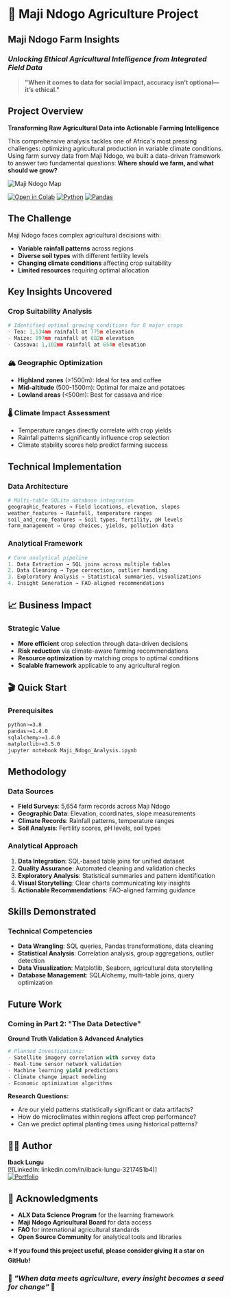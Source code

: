 # 🌾 Maji Ndogo Agriculture Project

## Maji Ndogo Farm Insights  
### *Unlocking Ethical Agricultural Intelligence from Integrated Field Data*

> **"When it comes to data for social impact, accuracy isn’t optional—it’s ethical."**


## Project Overview
**Transforming Raw Agricultural Data into Actionable Farming Intelligence**

This comprehensive analysis tackles one of Africa's most pressing challenges: optimizing agricultural production in variable climate conditions. Using farm survey data from Maji Ndogo, we built a data-driven framework to answer two fundamental questions: **Where should we farm, and what should we grow?**

![Maji Ndogo Map](images/ma)

[![Open in Colab](https://colab.research.google.com/assets/colab-badge.svg)](your_colab_link_here)
[![Python](https://img.shields.io/badge/Python-3.8%2B-blue)](https://python.org)
[![Pandas](https://img.shields.io/badge/Pandas-Data%20Analysis-orange)](https://pandas.pydata.org)

## The Challenge
Maji Ndogo faces complex agricultural decisions with:
- **Variable rainfall patterns** across regions
- **Diverse soil types** with different fertility levels  
- **Changing climate conditions** affecting crop suitability
- **Limited resources** requiring optimal allocation

## Key Insights Uncovered
### Crop Suitability Analysis
```python
# Identified optimal growing conditions for 8 major crops
- Tea: 1,534mm rainfall at 775m elevation
- Maize: 897mm rainfall at 682m elevation  
- Cassava: 1,102mm rainfall at 654m elevation
```

### 🏔️ Geographic Optimization
- **Highland zones** (>1500m): Ideal for tea and coffee
- **Mid-altitude** (500-1500m): Optimal for maize and potatoes
- **Lowland areas** (<500m): Best for cassava and rice

### 🌡️ Climate Impact Assessment
- Temperature ranges directly correlate with crop yields
- Rainfall patterns significantly influence crop selection
- Climate stability scores help predict farming success

## Technical Implementation
### Data Architecture
```python
# Multi-table SQLite database integration
geographic_features → Field locations, elevation, slopes
weather_features → Rainfall, temperature ranges  
soil_and_crop_features → Soil types, fertility, pH levels
farm_management → Crop choices, yields, pollution data
```

### Analytical Framework
```python
# Core analytical pipeline
1. Data Extraction → SQL joins across multiple tables
2. Data Cleaning → Type correction, outlier handling
3. Exploratory Analysis → Statistical summaries, visualizations  
4. Insight Generation → FAO-aligned recommendations
```

## 📈 Business Impact
### Strategic Value
- **More efficient** crop selection through data-driven decisions
- **Risk reduction** via climate-aware farming recommendations
- **Resource optimization** by matching crops to optimal conditions
- **Scalable framework** applicable to any agricultural region

## 🎬 Quick Start
### Prerequisites
```bash
python>=3.8
pandas>=1.4.0
sqlalchemy>=1.4.0
matplotlib>=3.5.0
jupyter notebook Maji_Ndogo_Analysis.ipynb
```

## Methodology
### Data Sources
- **Field Surveys**: 5,654 farm records across Maji Ndogo
- **Geographic Data**: Elevation, coordinates, slope measurements
- **Climate Records**: Rainfall patterns, temperature ranges
- **Soil Analysis**: Fertility scores, pH levels, soil types

### Analytical Approach
1. **Data Integration**: SQL-based table joins for unified dataset
2. **Quality Assurance**: Automated cleaning and validation checks
3. **Exploratory Analysis**: Statistical summaries and pattern identification
4. **Visual Storytelling**: Clear charts communicating key insights
5. **Actionable Recommendations**: FAO-aligned farming guidance

## Skills Demonstrated
### Technical Competencies
- **Data Wrangling**: SQL queries, Pandas transformations, data cleaning
- **Statistical Analysis**: Correlation analysis, group aggregations, outlier detection
- **Data Visualization**: Matplotlib, Seaborn, agricultural data storytelling
- **Database Management**: SQLAlchemy, multi-table joins, query optimization

## Future Work
### Coming in Part 2: "The Data Detective"
**Ground Truth Validation & Advanced Analytics**

```python
# Planned Investigations:
- Satellite imagery correlation with survey data
- Real-time sensor network validation
- Machine learning yield predictions
- Climate change impact modeling
- Economic optimization algorithms
```

**Research Questions:**
- Are our yield patterns statistically significant or data artifacts?
- How do microclimates within regions affect crop performance?
- Can we predict optimal planting times using historical patterns?

## 👨‍💻 Author
**Iback Lungu**  
[![LinkedIn: linkedin.com/in/iback-lungu-3217451b4)]  
[![Portfolio](https://img.shields.io/badge/Portfolio-Visit-green)](https://ibacklunguportifolio.netlify.app/)


## 🙏 Acknowledgments
- **ALX Data Science Program** for the learning framework
- **Maji Ndogo Agricultural Board** for data access
- **FAO** for international agricultural standards
- **Open Source Community** for analytical tools and libraries

**⭐ If you found this project useful, please consider giving it a star on GitHub!**

### 🌟 *"When data meets agriculture, every insight becomes a seed for change"* 🌟
